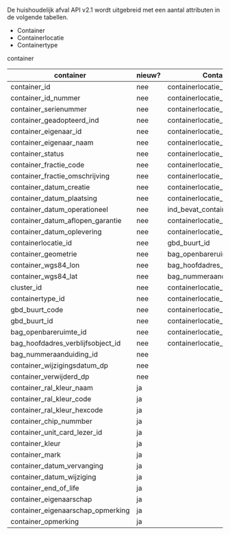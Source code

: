 De huishoudelijk afval API v2.1 wordt uitgebreid met een aantal attributen in de volgende tabellen.
- Container
- Containerlocatie
- Containertype

container

| container                 | nieuw?   | Containerlocatie | nieuwe? | Containertype | nieuw? |
|------------------------|----------------|----------------|--------------|-------------|--------------| 
|container_id            |   nee |containerlocatie_id         |nee  |             |             |              |   
|container_id_nummer    |       nee   |containerlocatie_serienummer | nee |  |       |                         
|container_serienummer  | nee    |containerlocatie_status| nee|              |             |              |                 
|container_geadopteerd_ind  | nee |containerlocatie_geometrie|nee|              |             |              |  
|container_eigenaar_id  | nee     |containerlocatie_wgs84_lon|nee|              |             |              |  
container_eigenaar_naam  | nee   |containerlocatie_wgs84_lat|nee|              |             |              |  
container_status  | nee          |containerlocatie_eigenaar_id|nee|              |             |              |  
container_fractie_code  | nee    |containerlocatie_eigenaar_naam|nee|              |             |              |  
container_fractie_omschrijving|nee|containerlocatie_datum_creatie|nee|              |             |              |  
container_datum_creatie  | nee   |containerlocatie_datum_plaatsing|nee|              |             |              |  
container_datum_plaatsing  | nee |containerlocatie_datum_oplevering|nee|              |             |              |  
container_datum_operationeel  | nee|ind_bevat_container|nee|              |             |              |  
container_datum_aflopen_garantie  | nee   |containerlocatie_datum_operationeel|nee|              |             |              |  
container_datum_oplevering  | nee|containerlocatie_datum_einde_garantie|nee|              |             |              |  
containerlocatie_id  | nee       |gbd_buurt_id|nee|              |             |              |  
container_geometrie  | nee       |bag_openbareruimte_id|nee|              |             |              |  
container_wgs84_lon  | nee       |bag_hoofdadres_verblijfsobject_id|nee                |              |             |              |  
container_wgs84_lat  | nee       |bag_nummeraanduiding_id|nee                |              |             |              |  
cluster_id  | nee                |containerlocatie_type_naam|ja|              |             |              |  
containertype_id  | nee          |containerlocatie_id_nummer|ja|              |             |              |  
gbd_buurt_code  | nee            |containerlocatie_datum_wijziging|ja|              |             |              |  
gbd_buurt_id  | nee              |containerlocatie_opmerking|ja|              |             |              |  
bag_openbareruimte_id  | nee     |containerlocatie_end_of_life|ja|              |             |              |  
bag_hoofdadres_verblijfsobject_id  |nee|containerlocatie_eigenaarschap|ja|              |             |              |  
bag_nummeraanduiding_id  | nee   |        |containerlocatie_eigenaarschap_opmerking|ja|             |              |  
container_wijzigingsdatum_dp|nee |        |containerlocatie_type_artikelcode|ja|             |              |  
container_verwijderd_dp  | nee   |        |                |              |             |              |  
container_ral_kleur_naam  | ja   |        |                |              |             |              |  
container_ral_kleur_code  | ja   |        |                |              |             |              |  
container_ral_kleur_hexcode  |ja |        |                |              |             |              |  
container_chip_nummber  | ja   |
container_unit_card_lezer_id |ja |        |                |              |             |              |  
container_kleur  | ja                    |                |              |             |              |  |
container_mark  | ja             |        |                |              |             |              |  
container_datum_vervanging  | ja |        |                |              |             |              |  
container_datum_wijziging  | ja  |        |                |              |             |              |  
container_end_of_life  | ja      |        |                |              |             |              |  
container_eigenaarschap  | ja    |        |                |              |             |              |  
container_eigenaarschap_opmerking  | ja   |        |                |              |             |              |  
container_opmerking  | ja        |        |                |              |             |              |  
     

